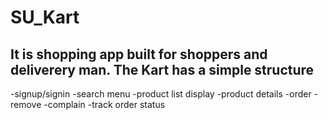 # SU_Kart
<h2><b>It is shopping app built for shoppers and deliverery man. </b>
The Kart has a simple structure</h2
<pre>
  -signup/signin
  -search menu
  -product list display
  -product details
    -order
    -remove
    -complain
  -track order status
</pre>
